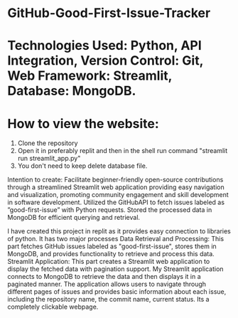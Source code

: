 # GitHub-Good-First-Issue-Tracker
# Technologies Used: Python, API Integration, Version Control: Git, Web Framework: Streamlit, Database: MongoDB.

# How to view the website:
1. Clone the repository
2. Open it in preferably replit and then in the shell run command "streamlit run streamlit_app.py"
3. You don't need to keep delete database file.
   
Intention to create: Facilitate beginner-friendly open-source contributions through a streamlined Streamlit web application providing easy navigation and visualization, promoting community engagement and skill development in software development.
Utilized the GitHubAPI to fetch issues labeled as ”good-first-issue” with Python requests. Stored the processed data in MongoDB for efficient querying and retrieval.

I have created this project in replit as it provides easy connection to libraries of python. It has two major processes
Data Retrieval and Processing: This part fetches GitHub issues labeled as "good-first-issue", stores them in MongoDB, and provides functionality to retrieve and process this data.
Streamlit Application: This part creates a Streamlit web application to display the fetched data with pagination support.
My Streamlit application connects to MongoDB to retrieve the data and then displays it in a paginated manner. The application allows users to navigate through different pages of issues and provides basic information about each issue, including the repository name, the commit name, current status. Its a completely clickable webpage. 
